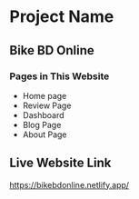 # Project Name #

## Bike BD Online ##


### Pages in This Website ###

* Home page
* Review Page
* Dashboard
* Blog Page
* About Page

## Live Website Link ##

https://bikebdonline.netlify.app/

